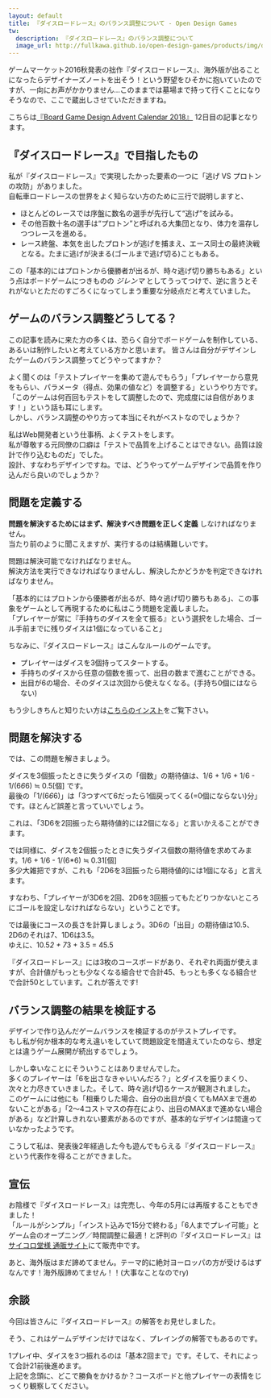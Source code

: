```yaml
---
layout: default
title: 『ダイスロードレース』のバランス調整について - Open Design Games
tw:
  description: 『ダイスロードレース』のバランス調整について
  image_url: http://fullkawa.github.io/open-design-games/products/img/dice_road_race/TDRR_package.jpg
---
```


ゲームマーケット2016秋発表の拙作『ダイスロードレース』、海外版が出ることになったらデザイナーズノートを出そう！という野望をひそかに抱いていたのですが、一向にお声がかかりません...このままでは墓場まで持って行くことになりそうなので、ここで蔵出しさせていただきますね。

こちらは[『Board Game Design Advent Calendar 2018』](https://adventar.org/calendars/3201) 12日目の記事となります。

## 『ダイスロードレース』で目指したもの

私が『ダイスロードレース』で実現したかった要素の一つに「逃げ VS プロトンの攻防」がありました。  
自転車ロードレースの世界をよく知らない方のために三行で説明しますと、  
* ほとんどのレースでは序盤に数名の選手が先行して“逃げ”を試みる。
* その他百数十名の選手は“プロトン”と呼ばれる大集団となり、体力を温存しつつレースを進める。
* レース終盤、本気を出したプロトンが逃げを捕まえ、エース同士の最終決戦となる。たまに逃げが決まる(ゴールまで逃げ切る)こともある。

この「基本的にはプロトンから優勝者が出るが、時々逃げ切り勝ちもある」という点はボードゲームにつきものの _ジレンマ_ としてうってつけで、逆に言うとそれがないとただのすごろくになってしまう重要な分岐点だと考えていました。

## ゲームのバランス調整どうしてる？

この記事を読みに来た方の多くは、恐らく自分でボードゲームを制作している、あるいは制作したいと考えている方かと思います。
皆さんは自分がデザインしたゲームのバランス調整ってどうやってますか？

よく聞くのは「テストプレイヤーを集めて遊んでもらう」「プレイヤーから意見をもらい、パラメータ（得点、効果の値など）を調整する」というやり方です。  
「このゲームは何百回もテストをして調整したので、完成度には自信があります！」という話も耳にします。  
しかし、バランス調整のやり方って本当にそれがベストなのでしょうか？  

私はWeb開発者という仕事柄、よくテストをします。  
私が尊敬する元同僚の口癖は「テストで品質を上げることはできない。品質は設計で作り込むものだ」でした。  
設計、すなわちデザインですね。では、どうやってゲームデザインで品質を作り込んだら良いのでしょうか？

## 問題を定義する

**問題を解決するためにはまず、解決すべき問題を正しく定義** しなければなりません。  
当たり前のように聞こえますが、実行するのは結構難しいです。

問題は解決可能でなければなりません。  
解決方法を実行できなければなりませんし、解決したかどうかを判定できなければなりません。

「基本的にはプロトンから優勝者が出るが、時々逃げ切り勝ちもある」、この事象をゲームとして再現するために私はこう問題を定義しました。  
「プレイヤーが常に『手持ちのダイスを全て振る』という選択をした場合、ゴール手前までに残りダイスは1個になっていること」

ちなみに、『ダイスロードレース』はこんなルールのゲームです。
* プレイヤーはダイスを3個持ってスタートする。
* 手持ちのダイスから任意の個数を振って、出目の数まで進むことができる。
* 出目が6の場合、そのダイスは次回から使えなくなる。(手持ち0個にはならない)

もう少しきちんと知りたい方は[こちらのインスト](https://bodoge.hoobby.net/games/dice-road-race/instructions/1837)をご覧下さい。

## 問題を解決する

では、この問題を解きましょう。

ダイスを3個振ったときに失うダイスの「個数」の期待値は、1/6 + 1/6 + 1/6 - 1/(6*6*6) ≒ 0.5[個] です。  
最後の「1/(6*6*6)」は「3つすべて6だったら1個戻ってくる(=0個にならない)分」です。ほとんど誤差と言っていいでしょう。

これは、「3D6を2回振ったら期待値的には2個になる」と言いかえることができます。

では同様に、ダイスを2個振ったときに失うダイス個数の期待値を求めてみます。1/6 + 1/6 - 1/(6*6) ≒ 0.31[個]  
多少大雑把ですが、これも「2D6を3回振ったら期待値的には1個になる」と言えます。

すなわち、「プレイヤーが3D6を2回、2D6を3回振ってもたどりつかないところにゴールを設定しなければならない」ということです。

では最後にコースの長さを計算しましょう。3D6の「出目」の期待値は10.5、2D6のそれは7、1D6は3.5。  
ゆえに、10.5*2 + 7*3 + 3.5 = 45.5

『ダイスロードレース』には3枚のコースボードがあり、それぞれ両面が使えますが、合計値がもっとも少なくなる組合せで合計45、もっとも多くなる組合せで合計50としています。これが答えです!

## バランス調整の結果を検証する

デザインで作り込んだゲームバランスを検証するのがテストプレイです。  
もし私が何か根本的な考え違いをしていて問題設定を間違えていたのなら、想定とは違うゲーム展開が続出するでしょう。

しかし幸いなことにそういうことはありませんでした。  
多くのプレイヤーは「6を出さなきゃいいんだろ？」とダイスを振りまくり、次々と力尽きていきました。そして、時々逃げ切るケースが観測されました。  
このゲームには他にも「相乗りした場合、自分の出目が良くてもMAXまで進めないことがある」「2～4コストマスの存在により、出目のMAXまで進めない場合がある」など計算しきれない要素があるのですが、基本的なデザインは間違っていなかったようです。

こうして私は、発表後2年経過した今も遊んでもらえる『ダイスロードレース』という代表作を得ることができました。

## 宣伝

お陰様で『ダイスロードレース』は完売し、今年の5月には再版することもできました！  
「ルールがシンプル」「インスト込みで15分で終わる」「6人までプレイ可能」とゲーム会のオープニング／時間調整に最適！と評判の『ダイスロードレース』は[サイコロ堂様 通販サイト](https://shop.saikorodo.com/items/11409460)にて販売中です。

あと、海外版はまだ諦めてません。テーマ的に絶対ヨーロッパの方が受けるはずなんです！海外版諦めてません！！(大事なことなのでry)

## 余談

今回は皆さんに『ダイスロードレース』の解答をお見せしました。

そう、これはゲームデザインだけではなく、プレイングの解答でもあるのです。

1プレイ中、ダイスを3つ振れるのは「基本2回まで」です。そして、それによって合計21前後進めます。  
上記を念頭に、どこで勝負をかけるか？コースボードと他プレイヤーの表情をじっくり観察してください。
